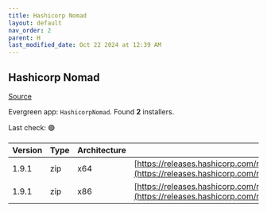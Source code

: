 ```yaml
---
title: Hashicorp Nomad
layout: default
nav_order: 2
parent: H
last_modified_date: Oct 22 2024 at 12:39 AM
---
```


## Hashicorp Nomad

[Source](https://www.nomadproject.io/)

Evergreen app: `HashicorpNomad`. Found **2** installers.

Last check: 🟢

| Version | Type | Architecture | URI                                                                                                                                                  |
| ------- | ---- | ------------ | ---------------------------------------------------------------------------------------------------------------------------------------------------- |
| 1.9.1   | zip  | x64          | [https://releases.hashicorp.com/nomad/1.9.1/nomad_1.9.1_windows_amd64.zip](https://releases.hashicorp.com/nomad/1.9.1/nomad_1.9.1_windows_amd64.zip) |
| 1.9.1   | zip  | x86          | [https://releases.hashicorp.com/nomad/1.9.1/nomad_1.9.1_windows_386.zip](https://releases.hashicorp.com/nomad/1.9.1/nomad_1.9.1_windows_386.zip)     |
